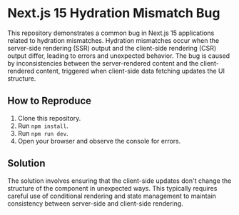 # Next.js 15 Hydration Mismatch Bug

This repository demonstrates a common bug in Next.js 15 applications related to hydration mismatches. Hydration mismatches occur when the server-side rendering (SSR) output and the client-side rendering (CSR) output differ, leading to errors and unexpected behavior.  The bug is caused by inconsistencies between the server-rendered content and the client-rendered content, triggered when client-side data fetching updates the UI structure. 

## How to Reproduce

1. Clone this repository.
2. Run `npm install`.
3. Run `npm run dev`.
4. Open your browser and observe the console for errors.

## Solution

The solution involves ensuring that the client-side updates don't change the structure of the component in unexpected ways. This typically requires careful use of conditional rendering and state management to maintain consistency between server-side and client-side rendering.